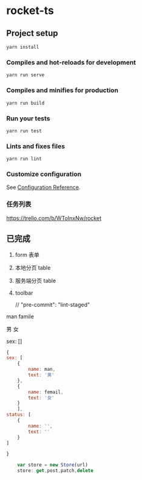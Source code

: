 # rocket-ts

## Project setup

```
yarn install
```

### Compiles and hot-reloads for development

```
yarn run serve
```

### Compiles and minifies for production

```
yarn run build
```

### Run your tests

```
yarn run test
```

### Lints and fixes files

```
yarn run lint
```

### Customize configuration

See [Configuration Reference](https://cli.vuejs.org/config/).

### 任务列表

https://trello.com/b/WToInxNw/rocket

## 已完成

1. form 表单
2. 本地分页 table
3. 服务端分页 table
4. toolbar


    // "pre-commit": "lint-staged"

man famile

男 女

sex: []

```JavaScript
{
sex: [
    {
        name: man,
        text: '男'
    },
    {
        name: femail,
        text: '女'
    }
    ],
status: [
    {
        name: '',
        text: ''
    }
]

}
```

```JavaScript
    var store = new Store(url)
    store: get,post,patch,delete
```

